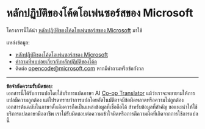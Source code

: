 <!--
CO_OP_TRANSLATOR_METADATA:
{
  "original_hash": "b0a9b4cccd918195f58224d5793da1a6",
  "translation_date": "2025-08-26T21:25:22+00:00",
  "source_file": "CODE_OF_CONDUCT.md",
  "language_code": "th"
}
-->
# หลักปฏิบัติของโค้ดโอเพ่นซอร์สของ Microsoft

โครงการนี้ได้นำ [หลักปฏิบัติของโค้ดโอเพ่นซอร์สของ Microsoft](https://opensource.microsoft.com/codeofconduct/?WT.mc_id=academic-77807-sagibbon) มาใช้

แหล่งข้อมูล:

- [หลักปฏิบัติของโค้ดโอเพ่นซอร์สของ Microsoft](https://opensource.microsoft.com/codeofconduct/?WT.mc_id=academic-77807-sagibbon)
- [คำถามที่พบบ่อยเกี่ยวกับหลักปฏิบัติของโค้ด](https://opensource.microsoft.com/codeofconduct/faq/?WT.mc_id=academic-77807-sagibbon)
- ติดต่อ [opencode@microsoft.com](mailto:opencode@microsoft.com) หากมีคำถามหรือข้อกังวล

---

**ข้อจำกัดความรับผิดชอบ**:  
เอกสารนี้ได้รับการแปลโดยใช้บริการแปลภาษา AI [Co-op Translator](https://github.com/Azure/co-op-translator) แม้ว่าเราจะพยายามให้การแปลมีความถูกต้อง แต่โปรดทราบว่าการแปลโดยอัตโนมัติอาจมีข้อผิดพลาดหรือความไม่ถูกต้อง เอกสารต้นฉบับในภาษาดั้งเดิมควรถือเป็นแหล่งข้อมูลที่เชื่อถือได้ สำหรับข้อมูลที่สำคัญ ขอแนะนำให้ใช้บริการแปลภาษามืออาชีพ เราไม่รับผิดชอบต่อความเข้าใจผิดหรือการตีความผิดที่เกิดจากการใช้การแปลนี้